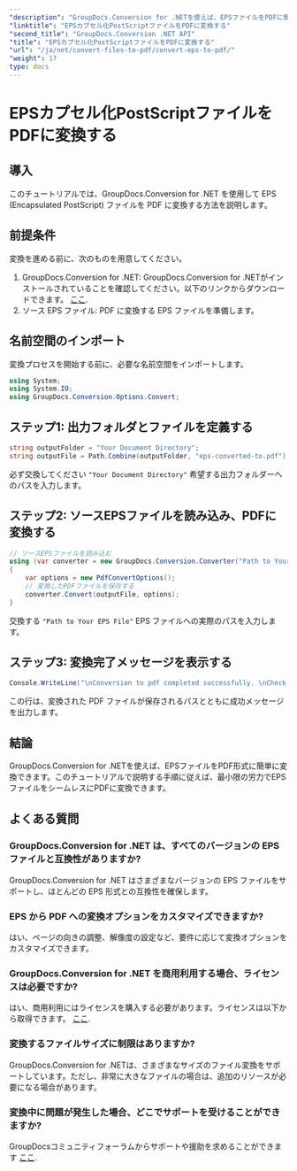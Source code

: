 ```yaml
---
"description": "GroupDocs.Conversion for .NETを使えば、EPSファイルをPDFに簡単に変換できます。このチュートリアルでは、スムーズな変換方法をステップバイステップで解説します。"
"linktitle": "EPSカプセル化PostScriptファイルをPDFに変換する"
"second_title": "GroupDocs.Conversion .NET API"
"title": "EPSカプセル化PostScriptファイルをPDFに変換する"
"url": "/ja/net/convert-files-to-pdf/convert-eps-to-pdf/"
"weight": 17
type: docs
---
```

# EPSカプセル化PostScriptファイルをPDFに変換する

## 導入
このチュートリアルでは、GroupDocs.Conversion for .NET を使用して EPS (Encapsulated PostScript) ファイルを PDF に変換する方法を説明します。
## 前提条件
変換を進める前に、次のものを用意してください。
1. GroupDocs.Conversion for .NET: GroupDocs.Conversion for .NETがインストールされていることを確認してください。以下のリンクからダウンロードできます。 [ここ](https://releases。groupdocs.com/conversion/net/).
2. ソース EPS ファイル: PDF に変換する EPS ファイルを準備します。

## 名前空間のインポート
変換プロセスを開始する前に、必要な名前空間をインポートします。
```csharp
using System;
using System.IO;
using GroupDocs.Conversion.Options.Convert;
```
## ステップ1: 出力フォルダとファイルを定義する
```csharp
string outputFolder = "Your Document Directory";
string outputFile = Path.Combine(outputFolder, "eps-converted-to.pdf");
```
必ず交換してください `"Your Document Directory"` 希望する出力フォルダーへのパスを入力します。
## ステップ2: ソースEPSファイルを読み込み、PDFに変換する
```csharp
// ソースEPSファイルを読み込む
using (var converter = new GroupDocs.Conversion.Converter("Path to Your EPS File"))
{
    var options = new PdfConvertOptions();
    // 変換したPDFファイルを保存する
    converter.Convert(outputFile, options);
}
```
交換する `"Path to Your EPS File"` EPS ファイルへの実際のパスを入力します。
## ステップ3: 変換完了メッセージを表示する
```csharp
Console.WriteLine("\nConversion to pdf completed successfully. \nCheck output in {0}", outputFolder);
```
この行は、変換された PDF ファイルが保存されるパスとともに成功メッセージを出力します。

## 結論
GroupDocs.Conversion for .NETを使えば、EPSファイルをPDF形式に簡単に変換できます。このチュートリアルで説明する手順に従えば、最小限の労力でEPSファイルをシームレスにPDFに変換できます。
## よくある質問
### GroupDocs.Conversion for .NET は、すべてのバージョンの EPS ファイルと互換性がありますか?
GroupDocs.Conversion for .NET はさまざまなバージョンの EPS ファイルをサポートし、ほとんどの EPS 形式との互換性を確保します。
### EPS から PDF への変換オプションをカスタマイズできますか?
はい、ページの向きの調整、解像度の設定など、要件に応じて変換オプションをカスタマイズできます。
### GroupDocs.Conversion for .NET を商用利用する場合、ライセンスは必要ですか?
はい、商用利用にはライセンスを購入する必要があります。ライセンスは以下から取得できます。 [ここ](https://purchase。groupdocs.com/buy).
### 変換するファイルサイズに制限はありますか?
GroupDocs.Conversion for .NETは、さまざまなサイズのファイル変換をサポートしています。ただし、非常に大きなファイルの場合は、追加のリソースが必要になる場合があります。
### 変換中に問題が発生した場合、どこでサポートを受けることができますか?
GroupDocsコミュニティフォーラムからサポートや援助を求めることができます [ここ](https://forum。groupdocs.com/c/conversion/11).